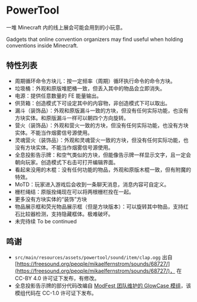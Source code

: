 # PowerTool

一堆 Minecraft 内的线上展会可能会用到的小玩意。

Gadgets that online convention organizers may find useful when holding conventions inside Minecraft.

## 特性列表

  - 周期循环命令方块儿：按一定频率（周期）循环执行命令的命令方块。
  - 垃圾桶：外观和原版堆肥桶一致，但丢入其中的物品会立即消失。
  - 电源：提供任意数量的 FE 能量输出。
  - 供货箱：创造模式下可设定其中的内容物，非创造模式下可以取出。
  - 漏斗（装饰品）：外观和原版漏斗一致的方块，但没有任何实际功能，也没有方块实体。和原版漏斗一样可以朝四个方向旋转。
  - 营火（装饰品）：外观和营火一致的方块，但没有任何实际功能，也没有方块实体。不能当作烟雾信号源使用。
  - 灵魂营火（装饰品）：外观和灵魂营火一致的方块，但没有任何实际功能，也没有方块实体。不能当作烟雾信号源使用。
  - 全息投影告示牌：和空气类似的方块，但能像告示牌一样显示文字，且一定会朝向玩家。创造模式下右击可打开编辑界面。
  - 看起来没用的木棍：没有任何功能的物品，外观和原版木棍一致，但有附魔的特效。
  - MoTD：玩家进入游戏后会收到一条聊天消息，消息内容可自定义。
  - 栅栏绳结：原版拴绳现在可以将两根栅栏拴在一起。
  - 更多没有方块实体的“装饰”方块
  - 物品展示框和荧光物品展示框（但是方块版本）：可以旋转其中物品，支持红石比较器检测，支持隐藏框体。极难破坏。
  - 未完待续 To be continued

## 鸣谢

  - `src/main/resources/assets/powertool/sound/item/clap.ogg`
    出自 [https://freesound.org/people/mikaelfernstrom/sounds/68727/](https://freesound.org/people/mikaelfernstrom/sounds/68727/)，
    在 CC-BY 4.0 许可证下发布，有修改。
  - 全息投影告示牌的部分代码改编自 [ModFest 团队维护的 GlowCase 模组](https://github.com/ModFest/glowcase)，该模组代码在 CC-1.0 许可证下发布。
